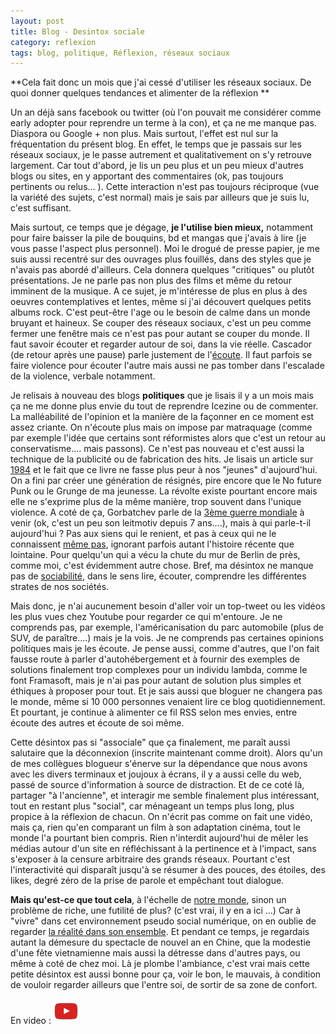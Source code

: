 ```yaml
---
layout: post
title: Blog - Desintox sociale
category: reflexion
tags: blog, politique, Réflexion, réseaux sociaux
---
```

**Cela fait donc un mois que j'ai cessé d'utiliser les réseaux sociaux. De quoi donner quelques tendances et alimenter de la réflexion **

Un an déjà sans facebook ou twitter (où l'on pouvait me considérer comme early adopter pour reprendre un terme à la con), et ça ne me manque pas. Diaspora ou Google + non plus. Mais surtout, l'effet est nul sur la fréquentation du présent blog. En effet, le temps que je passais sur les réseaux sociaux, je le passe autrement et qualitativement on s'y retrouve largement. Car tout d'abord, je lis un peu plus et un peu mieux d'autres blogs ou sites, en y apportant des commentaires (ok, pas toujours pertinents ou relus... ). Cette interaction n'est pas toujours réciproque (vue la variété des sujets, c'est normal) mais je sais par ailleurs que je suis lu, c'est suffisant.

Mais surtout, ce temps que je dégage, **je l'utilise bien mieux,** notamment pour faire baisser la pile de bouquins, bd et mangas que j'avais à lire (je vous passe l'aspect plus personnel). Moi le drogué de presse papier, je me suis aussi recentré sur des ouvrages plus fouillés, dans des styles que je n'avais pas abordé d'ailleurs. Cela donnera quelques "critiques" ou plutôt présentations. Je ne parle pas non plus des films et même du retour imminent de la musique. A ce sujet, je m'intéresse de plus en plus à des oeuvres contemplatives et lentes, même si j'ai découvert quelques petits albums rock. C'est peut-être l'age ou le besoin de calme dans un monde bruyant et haineux. Se couper des réseaux sociaux, c'est un peu comme fermer une fenêtre mais ce n'est pas pour autant se couper du monde. Il faut savoir écouter et regarder autour de soi, dans la vie réelle. Cascador (de retour après une pause) parle justement de l'<a href="https://www.blog-libre.org/2017/01/29/lecoute/">écoute</a>. Il faut parfois se faire violence pour écouter l'autre mais aussi ne pas tomber dans l'escalade de la violence, verbale notamment.

Je relisais à nouveau des blogs **politiques** que je lisais il y a un mois mais ça ne me donne plus envie du tout de reprendre Icezine ou de commenter. La malléabilité de l'opinion et la manière de la façonner en ce moment est assez criante. On n'écoute plus mais on impose par matraquage (comme par exemple l'idée que certains sont réformistes alors que c'est un retour au conservatisme.... mais passons). Ce n'est pas nouveau et c'est aussi la technique de la publicité ou de fabrication des hits. Je lisais un article sur <a href="http://www.ledevoir.com/societe/education/487335/orwell-en-2016-des-jeunes-qui-boudent-georges-orwell">1984</a> et le fait que ce livre ne fasse plus peur à nos "jeunes" d'aujourd'hui. On a fini par créer une génération de résignés, pire encore que le No future Punk ou le Grunge de ma jeunesse. La révolte existe pourtant encore mais elle ne s'exprime plus de la même manière, trop souvent dans l'unique violence. A  coté de ça, Gorbatchev parle de la <a href="http://www.rtl.fr/actu/international/une-nouvelle-guerre-mondiale-menace-selon-mikhail-gorbatchev-7786974594">3ème guerre mondiale</a> à venir (ok, c'est un peu son leitmotiv depuis 7 ans....), mais à qui parle-t-il aujourd'hui ? Pas aux siens qui le renient, et pas à ceux qui ne le connaissent <a href="https://fr.wikipedia.org/wiki/Perestroïka">même pas</a>, ignorant parfois autant l'histoire récente que lointaine. Pour quelqu'un qui a vécu la chute du mur de Berlin de près, comme moi, c'est évidemment autre chose. Bref, ma désintox ne manque pas de <a href="https://fr.wikipedia.org/wiki/Sociabilité">sociabilité</a>, dans le sens lire, écouter, comprendre les différentes strates de nos sociétés.

Mais donc, je n'ai aucunement besoin d'aller voir un top-tweet ou les vidéos les plus vues chez Youtube pour regarder ce qui m'entoure. Je ne comprends pas, par exemple, l'américanisation du parc automobile (plus de SUV, de paraître....) mais je la vois. Je ne comprends pas certaines opinions politiques mais je les écoute. Je pense aussi, comme d'autres, que l'on fait fausse route à parler d'autohébergement et à fournir des exemples de solutions finalement trop complexes pour un individu lambda, comme le font Framasoft, mais je n'ai pas pour autant de solution plus simples et éthiques à proposer pour tout. Et je sais aussi que bloguer ne changera pas le monde, même si 10 000 personnes venaient lire ce blog quotidiennement. Et pourtant, je continue à alimenter ce fil RSS selon mes envies, entre écoute des autres et écoute de soi même.

Cette désintox pas si "associale" que ça finalement, me paraît aussi salutaire que la déconnexion (inscrite maintenant comme droit). Alors qu'un de mes collègues blogueur s'énerve sur la dépendance que nous avons avec les divers terminaux et joujoux à écrans, il y a aussi celle du web, passé de source d'information à source de distraction. Et de ce coté là, partager "à l'ancienne", et interagir me semble finalement plus intéressant, tout en restant plus "social", car ménageant un temps plus long, plus propice à la réflexion de chacun. On n'écrit pas comme on fait une vidéo, mais ça, rien qu'en comparant un film à son adaptation cinéma, tout le monde l'a pourtant bien compris. Rien n'interdit aujourd'hui de mêler les médias autour d'un site en réfléchissant à la pertinence et à l'impact, sans s'exposer à la censure arbitraire des grands réseaux. Pourtant c'est l'interactivité qui disparaît jusqu'à se résumer à des pouces, des étoiles, des likes, degré zéro de la prise de parole et empêchant tout dialogue.

**Mais qu'est-ce que tout cela**, à l'échelle de <a href="http://www.monde-diplomatique.fr/2015/10/JABER/53933">notre monde</a>, sinon un problème de riche, une futilité de plus? (c'est vrai, il y en a ici ...) Car à "vivre" dans cet environnement pseudo social numérique, on en oublie de regarder <a href="https://cheziceman.wordpress.com/2012/04/20/culture-son-prix-a-travers-le-monde/">la réalité dans son ensemble</a>. Et pendant ce temps, je regardais autant la démesure du spectacle de nouvel an en Chine, que la modestie d'une fête vietnamienne mais aussi la détresse dans d'autres pays, ou même à coté de chez moi. Là je plombe l'ambiance, c'est vrai mais cette petite désintox est aussi bonne pour ça, voir le bon, le mauvais, à condition de vouloir regarder ailleurs que l'entre soi, de sortir de sa zone de confort.

En video : [![video](/images/youtube.png)](https://www.youtube.com/watch?v=BbWgd0giMZY)
